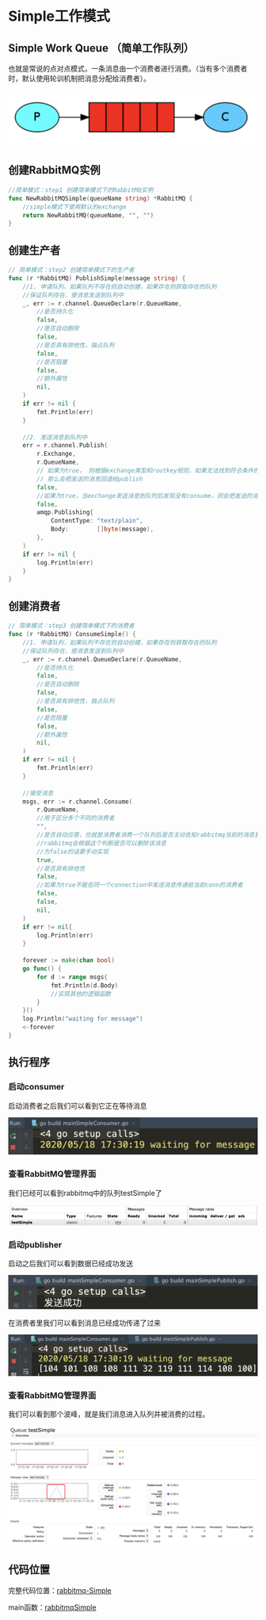 # Simple工作模式

## Simple Work Queue （简单工作队列）

也就是常说的点对点模式，一条消息由一个消费者进行消费。（当有多个消费者时，默认使用轮训机制把消息分配给消费者）。

![](../../../.gitbook/assets/image%20%2840%29.png)

## 创建RabbitMQ实例

```go
//简单模式：step1 创建简单模式下的RabbitMQ实例
func NewRabbitMQSimple(queueName string) *RabbitMQ {
	//simple模式下使用默认的exchange
	return NewRabbitMQ(queueName, "", "")
}
```

## 创建生产者

```go
// 简单模式：step2 创建简单模式下的生产者
func (r *RabbitMQ) PublishSimple(message string) {
	//1. 申请队列，如果队列不存在则自动创建，如果存在则获取存在的队列
	//保证队列存在，使消息发送到队列中
	_, err := r.channel.QueueDeclare(r.QueueName,
		//是否持久化
		false,
		//是否自动删除
		false,
		//是否具有排他性，独占队列
		false,
		//是否阻塞
		false,
		//额外属性
		nil,
	)
	if err != nil {
		fmt.Println(err)
	}

	//2. 发送消息到队列中
	err = r.channel.Publish(
		r.Exchange,
		r.QueueName,
		// 如果为true， 则根据exchange类型和routkey规则，如果无法找到符合条件的队列
		// 那么会把发送的消息回退给publish
		false,
		//如果为true，当exchange发送消息到队列后发现没有consume，则会把发送的消息返回给发送者
		false,
		amqp.Publishing{
			ContentType: "text/plain",
			Body:        []byte(message),
		},
	)
	if err != nil {
		log.Println(err)
	}
}
```

## 创建消费者

```go
// 简单模式：step3 创建简单模式下的消费者
func (r *RabbitMQ) ConsumeSimple() {
	//1. 申请队列，如果队列不存在则自动创建，如果存在则获取存在的队列
	//保证队列存在，使消息发送到队列中
	_, err := r.channel.QueueDeclare(r.QueueName,
		//是否持久化
		false,
		//是否自动删除
		false,
		//是否具有排他性，独占队列
		false,
		//是否阻塞
		false,
		//额外属性
		nil,
	)
	if err != nil {
		fmt.Println(err)
	}

	//接受消息
	msgs, err := r.channel.Consume(
		r.QueueName,
		//用于区分多个不同的消费者
		"",
		//是否自动应答，也就是消费者消费一个队列后是否主动告知rabbitmq当前的消息我已经消费完
		//rabbitmq会根据这个判断是否可以删除该消息
		//为false的话要手动实现
		true,
		//是否具有排他性
		false,
		//如果为true不能在同一个connection中发送消息传递给当前conn的消费者
		false,
		false,
		nil,
	)
	if err != nil{
		log.Println(err)
	}

	forever := make(chan bool)
	go func() {
		for d := range msgs{
			fmt.Println(d.Body)
			//实现其他的逻辑函数
		}
	}()
	log.Println("waiting for message")
	<-forever
}
```

## 执行程序

### 启动consumer

启动消费者之后我们可以看到它正在等待消息

![](../../../.gitbook/assets/image%20%288%29.png)

### 查看RabbitMQ管理界面

我们已经可以看到rabbitmq中的队列testSimple了

![](../../../.gitbook/assets/image%20%281%29.png)

### 启动publisher

启动之后我们可以看到数据已经成功发送

![](../../../.gitbook/assets/image%20%2822%29.png)

在消费者里我们可以看到消息已经成功传递了过来

![](../../../.gitbook/assets/image%20%2816%29.png)

### 查看RabbitMQ管理界面

我们可以看到那个波峰，就是我们消息进入队列并被消费的过程。

![](../../../.gitbook/assets/image%20%2832%29.png)

## 代码位置

完整代码位置：[rabbitmq-Simple](https://github.com/Knowledge-Precipitation-Tribe/Distributed-and-Microservices/blob/master/rabbitmq-code/common/rabbitmq-Simple.go)

main函数：[rabbitmqSimple](https://github.com/Knowledge-Precipitation-Tribe/Distributed-and-Microservices/tree/master/rabbitmq-code/rabbitmqSimple)

